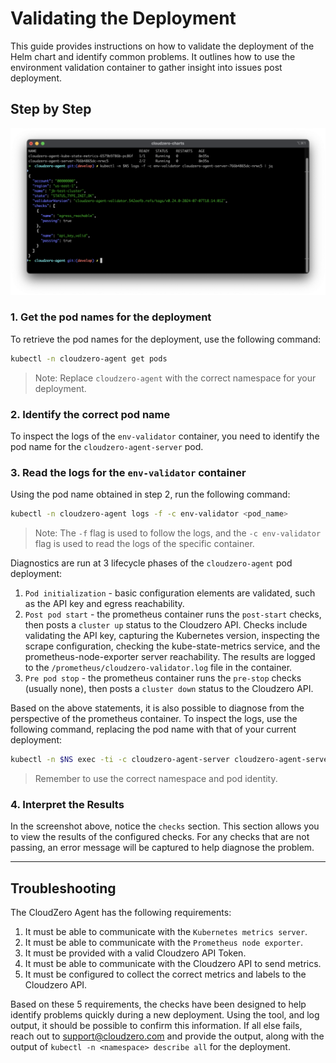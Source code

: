 # Validating the Deployment

This guide provides instructions on how to validate the deployment of the Helm chart and identify common problems. It outlines how to use the environment validation container to gather insight into issues post deployment.

## Step by Step

![Validator output](./assets/validator.png)

### 1. Get the pod names for the deployment

To retrieve the pod names for the deployment, use the following command:

```sh
kubectl -n cloudzero-agent get pods
```

> Note: Replace `cloudzero-agent` with the correct namespace for your deployment.

### 2. Identify the correct pod name

To inspect the logs of the `env-validator` container, you need to identify the pod name for the `cloudzero-agent-server` pod.

### 3. Read the logs for the `env-validator` container

Using the pod name obtained in step 2, run the following command:

```sh
kubectl -n cloudzero-agent logs -f -c env-validator <pod_name>
```
> Note: The `-f` flag is used to follow the logs, and the `-c env-validator` flag is used to read the logs of the specific container.

Diagnostics are run at 3 lifecycle phases of the `cloudzero-agent` pod deployment:

1. `Pod initialization` - basic configuration elements are validated, such as the API key and egress reachability.
2. `Post pod start` - the prometheus container runs the `post-start` checks, then posts a `cluster up` status to the Cloudzero API. Checks include validating the API key, capturing the Kubernetes version, inspecting the scrape configuration, checking the kube-state-metrics service, and the prometheus-node-exporter server reachability. The results are logged to the `/prometheus/cloudzero-validator.log` file in the container.
3. `Pre pod stop` - the prometheus container runs the `pre-stop` checks (usually none), then posts a `cluster down` status to the Cloudzero API.

Based on the above statements, it is also possible to diagnose from the perspective of the prometheus container. To inspect the logs, use the following command, replacing the pod name with that of your current deployment:

```sh
kubectl -n $NS exec -ti -c cloudzero-agent-server cloudzero-agent-server-766b4865dc-nrwc5 -- sh -c 'cat cloudzero-agent-validator.log'
```

> Remember to use the correct namespace and pod identity.

### 4. Interpret the Results

In the screenshot above, notice the `checks` section. This section allows you to view the results of the configured checks. For any checks that are not passing, an error message will be captured to help diagnose the problem.

---

## Troubleshooting

The CloudZero Agent has the following requirements:

1. It must be able to communicate with the `Kubernetes metrics server`.
2. It must be able to communicate with the `Prometheus node exporter`.
3. It must be provided with a valid Cloudzero API Token.
4. It must be able to communicate with the Cloudzero API to send metrics.
5. It must be configured to collect the correct metrics and labels to the Cloudzero API.

Based on these 5 requirements, the checks have been designed to help identify problems quickly during a new deployment. Using the tool, and log output, it should be possible to confirm this information. If all else fails, reach out to support@cloudzero.com and provide the output, along with the output of `kubectl -n <namespace> describe all` for the deployment.
